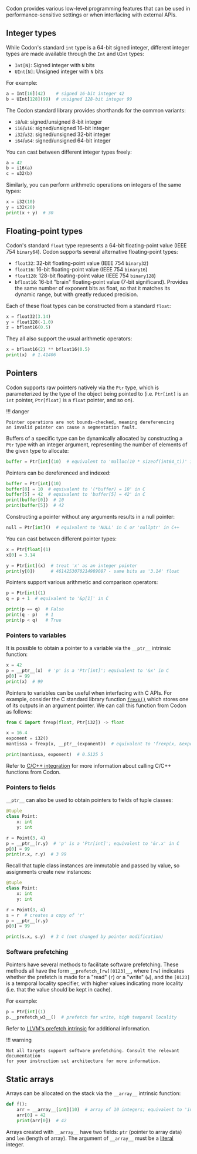 Codon provides various low-level programming features that can
be used in performance-sensitive settings or when interfacing
with external APIs.

## Integer types

While Codon's standard `int` type is a 64-bit signed integer,
different integer types are made available through the `Int`
and `UInt` types:

- `Int[N]`: Signed integer with `N` bits
- `UInt[N]`: Unsigned integer with `N` bits

For example:

``` python
a = Int[16](42)    # signed 16-bit integer 42
b = UInt[128](99)  # unsigned 128-bit integer 99
```

The Codon standard library provides shorthands for the common variants:

- `i8`/`u8`: signed/unsigned 8-bit integer
- `i16`/`u16`: signed/unsigned 16-bit integer
- `i32`/`u32`: signed/unsigned 32-bit integer
- `i64`/`u64`: signed/unsigned 64-bit integer

You can cast between different integer types freely:

``` python
a = 42
b = i16(a)
c = u32(b)
```

Similarly, you can perform arithmetic operations on integers of the
same types:

``` python
x = i32(10)
y = i32(20)
print(x + y)  # 30
```

## Floating-point types

Codon's standard `float` type represents a 64-bit floating-point value
(IEEE 754 `binary64`). Codon supports several alternative floating-point
types:

- `float32`: 32-bit floating-point value (IEEE 754 `binary32`)
- `float16`: 16-bit floating-point value (IEEE 754 `binary16`)
- `float128`: 128-bit floating-point value (IEEE 754 `binary128`)
- `bfloat16`: 16-bit "brain" floating-point value (7-bit significand).
  Provides the same number of exponent bits as float, so that it matches
  its dynamic range, but with greatly reduced precision.

Each of these float types can be constructed from a standard `float`:

``` python
x = float32(3.14)
y = float128(-1.0)
z = bfloat16(0.5)
```

They all also support the usual arithmetic operators:

``` python
x = bfloat16(2) ** bfloat16(0.5)
print(x)  # 1.41406
```

## Pointers

Codon supports raw pointers natively via the `Ptr` type, which is
parameterized by the type of the object being pointed to (i.e.
`Ptr[int]` is an `int` pointer, `Ptr[float]` is a `float` pointer,
and so on).

!!! danger

    Pointer operations are not bounds-checked, meaning dereferencing
    an invalid pointer can cause a segmentation fault.

Buffers of a specific type can be dynamically allocated by constructing
a `Ptr` type with an integer argument, representing the number of elements
of the given type to allocate:

``` python
buffer = Ptr[int](10)  # equivalent to 'malloc(10 * sizeof(int64_t))' in C
```

Pointers can be dereferenced and indexed:

``` python
buffer = Ptr[int](10)
buffer[0] = 10  # equivalent to '(*buffer) = 10' in C
buffer[5] = 42  # equivalent to 'buffer[5] = 42' in C
print(buffer[0])  # 10
print(buffer[5])  # 42
```

Constructing a pointer without any arguments results in a null pointer:

``` python
null = Ptr[int]()  # equivalent to 'NULL' in C or 'nullptr' in C++
```

You can cast between different pointer types:

``` python
x = Ptr[float](1)
x[0] = 3.14

y = Ptr[int](x)  # treat 'x' as an integer pointer
print(y[0])      # 4614253070214989087 - same bits as '3.14' float
```

Pointers support various arithmetic and comparison operators:

``` python
p = Ptr[int](1)
q = p + 1  # equivalent to '&p[1]' in C

print(p == q)  # False
print(q - p)   # 1
print(p < q)   # True
```

### Pointers to variables

It is possible to obtain a pointer to a variable via the `__ptr__` intrinsic
function:

``` python
x = 42
p = __ptr__(x)  # 'p' is a 'Ptr[int]'; equivalent to '&x' in C
p[0] = 99
print(x)  # 99
```

Pointers to variables can be useful when interfacing with C APIs. For example,
consider the C standard library function [`frexp()`](https://en.cppreference.com/w/cpp/numeric/math/frexp.html)
which stores one of its outputs in an argument pointer. We can call this
function from Codon as follows:

``` python
from C import frexp(float, Ptr[i32]) -> float

x = 16.4
exponent = i32()
mantissa = frexp(x, __ptr__(exponent))  # equivalent to 'frexp(x, &exponent)' in C

print(mantissa, exponent)  # 0.5125 5
```

Refer to [C/C++ integration](integrations/cpp) for more information about
calling C/C++ functions from Codon.

### Pointers to fields

`__ptr__` can also be used to obtain pointers to fields of tuple classes:

``` python
@tuple
class Point:
    x: int
    y: int

r = Point(3, 4)
p = __ptr__(r.y)  # 'p' is a 'Ptr[int]'; equivalent to '&r.x' in C
p[0] = 99
print(r.x, r.y)  # 3 99
```

Recall that tuple class instances are immutable and passed by value, so
assignments create new instances:

``` python
@tuple
class Point:
    x: int
    y: int

r = Point(3, 4)
s = r  # creates a copy of 'r'
p = __ptr__(r.y)
p[0] = 99

print(s.x, s.y)  # 3 4 (not changed by pointer modification)
```

### Software prefetching

Pointers have several methods to facilitate software prefetching. These
methods all have the form `__prefetch_[rw][0123]__`, where `[rw]` indicates
whether the prefetch is made for a "read" (`r`) or a "write" (`w`), and
the `[0123]` is a temporal locality specifier, with higher values indicating
more locality (i.e. that the value should be kept in cache).

For example:

``` python
p = Ptr[int](1)
p.__prefetch_w3__()  # prefetch for write, high temporal locality
```

Refer to [LLVM's prefetch intrinsic](https://llvm.org/docs/LangRef.html#llvm-prefetch-intrinsic)
for additional information.

!!! warning

    Not all targets support software prefetching. Consult the relevant documentation
    for your instruction set architecture for more information.

## Static arrays

Arrays can be allocated on the stack via the `__array__` intrinsic function:

``` python
def f():
    arr = __array__[int](10)  # array of 10 integers; equivalent to 'int64_t arr[10]' in C
    arr[0] = 42
    print(arr[0])  # 42
```

Arrays created with `__array__` have two fields: `ptr` (pointer to array data) and `len`
(length of array). The argument of `__array__` must be a [literal](/language/meta#literals) integer.
